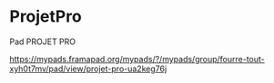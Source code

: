 # ProjetPro

Pad PROJET PRO

https://mypads.framapad.org/mypads/?/mypads/group/fourre-tout-xyh0t7mv/pad/view/projet-pro-ua2keg76j
